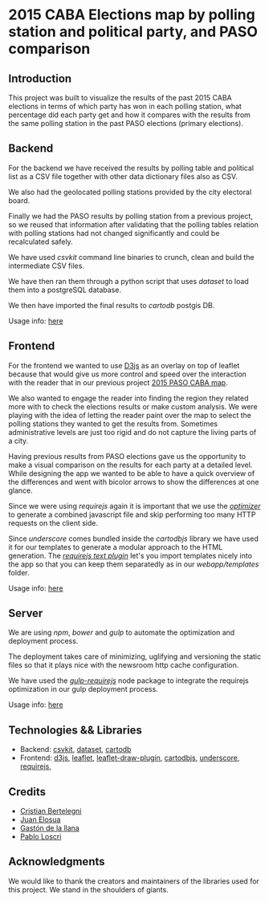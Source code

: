 2015 CABA Elections map by polling station and political party, and PASO comparison
===================================================================================

## Introduction
This project was built to visualize the results of the past 2015 CABA elections in terms of which party has won in each polling station, what percentage did each party get and how it compares with the results from the same polling station in the past PASO elections (primary elections).

## Backend
For the backend we have received the results by polling table and political list as a CSV file together with other data dictionary files also as CSV.

We also had the geolocated polling stations provided by the city electoral board. 

Finally we had the PASO results by polling station from a previous project, so we reused that information after validating that the polling tables relation with polling stations had not changed significantly and could be recalculated safely.

We have used _csvkit_ command line binaries to crunch, clean and build the intermediate CSV files.

We have then ran them through a python script that uses _dataset_ to load them into a postgreSQL database.

We then have imported the final results to _cartodb_ postgis DB.

Usage info: [here](backend/README.md)

## Frontend
For the frontend we wanted to use [D3js](http://d3js.org/) as an overlay on top of leaflet because that would give us more control and speed over the interaction with the reader that in our previous project [2015 PASO CABA map](git://github.com/lanacioncom/2015_paso_caba_map.git).

We also wanted to engage the reader into finding the region they related more with to check the elections results or make custom analysis. We were playing with the idea of letting the reader paint over the map to select the polling stations they wanted to get the results from. Sometimes administrative levels are just too rigid and do not capture the living parts of a city.

Having previous results from PASO elections gave us the opportunity to make a visual comparison on the results for each party at a detailed level. While designing the app we wanted to be able to have a quick overview of the differences and went with bicolor arrows to show the differences at one glance.

Since we were using _requirejs_ again it is important that we use the [_optimizer_](http://requirejs.org/docs/optimization.html) to generate a combined javascript file and skip performing too many HTTP requests on the client side.

Since _underscore_ comes bundled inside the _cartodbjs_ library we have used it for our templates to generate a modular approach to the HTML generation. The [_requirejs text plugin_](https://github.com/requirejs/text) let's you import templates nicely into the app so that you can keep them separatedly as in our _webapp/templates_ folder.

Usage info: [here](webapp/README.md)

## Server
We are using _npm_, _bower_ and _gulp_ to automate the optimization and deployment process.

The deployment takes care of minimizing, uglifying and versioning the static files so that it plays nice with the newsroom http cache configuration.

We have used the [_gulp-requirejs_](https://www.npmjs.com/package/gulp-requirejs) node package to integrate the requirejs optimization in our gulp deployment process.

Usage info: [here](server/README.md)


## Technologies && Libraries
* Backend:
    [csvkit](https://csvkit.readthedocs.org/en/0.9.1/index.html), [dataset](https://dataset.readthedocs.org/en/latest/), [cartodb](https://cartodb.com/)
* Frontend:
    [d3js](http://d3js.org/), [leaflet](http://leafletjs.com/), [leaflet-draw-plugin](https://github.com/Leaflet/Leaflet.draw), [cartodbjs](http://docs.cartodb.com/cartodb-platform/cartodb-js.html), [underscore](http://underscorejs.org/), [requirejs](http://requirejs.org/), 


## Credits
* [Cristian Bertelegni](https://twitter.com/cbertelegni)
* [Juan Elosua](https://twitter.com/jjelosua)
* [Gastón de la llana](https://twitter.com/gasgas83)
* [Pablo Loscri](https://twitter.com/ploscri)

## Acknowledgments

We would like to thank the creators and maintainers of the libraries used for this project. We stand in the shoulders of giants.




